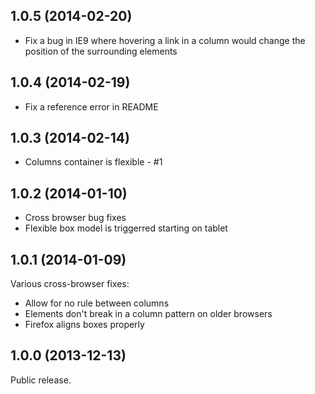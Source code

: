 ## 1.0.5 (2014-02-20)

- Fix a bug in IE9 where hovering a link in a column would change the position of the surrounding elements

## 1.0.4 (2014-02-19)

- Fix a reference error in README

## 1.0.3 (2014-02-14)

- Columns container is flexible - #1

## 1.0.2 (2014-01-10)

- Cross browser bug fixes
- Flexible box model is triggerred starting on tablet


## 1.0.1 (2014-01-09)

Various cross-browser fixes:
- Allow for no rule between columns
- Elements don't break in a column pattern on older browsers
- Firefox aligns boxes properly

## 1.0.0 (2013-12-13)

Public release.
